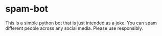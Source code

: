 # spam-bot
This is a simple python bot that is just intended as a joke. You can spam different people across any social media.  Please use responsibly.
